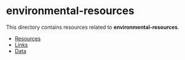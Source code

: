 # environmental-resources

This directory contains resources related to **environmental-resources**.

- [Resources](./)
- [Links](./links)
- [Data](./data)

